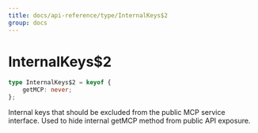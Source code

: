 ```yaml
---
title: docs/api-reference/type/InternalKeys$2
group: docs
---
```


# InternalKeys$2

```ts
type InternalKeys$2 = keyof {
    getMCP: never;
};
```

Internal keys that should be excluded from the public MCP service interface.
Used to hide internal getMCP method from public API exposure.
